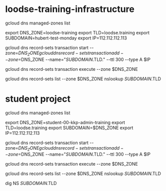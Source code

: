 # loodse-training-infrastructure

gcloud dns managed-zones list

<!-- ENV -->
export DNS_ZONE=loodse-training
export TLD=loodse.training
export SUBDOMAIN=hubert-test-monday
export IP=112.112.112.113

gcloud dns record-sets transaction start --zone=$DNS_ZONE
gcloud dns record-sets transaction add --zone=$DNS_ZONE --name="$SUBDOMAIN.$TLD." --ttl 300 --type A $IP
<!-- cat transaction.yaml -->
gcloud dns record-sets transaction execute --zone $DNS_ZONE

<!-- VERIFY -->
gcloud dns record-sets list --zone $DNS_ZONE
nslookup $SUBDOMAIN.$TLD


# student project

gcloud dns managed-zones list

<!-- ENV -->
export DNS_ZONE=student-00-kkp-admin-training
export TLD=loodse.training
export SUBDOMAIN=$DNS_ZONE
export IP=112.112.112.113

gcloud dns record-sets transaction start --zone=$DNS_ZONE
gcloud dns record-sets transaction add --zone=$DNS_ZONE --name="$SUBDOMAIN.$TLD." --ttl 300 --type A $IP
<!-- cat transaction.yaml -->
gcloud dns record-sets transaction execute --zone $DNS_ZONE

<!-- VERIFY -->
gcloud dns record-sets list --zone $DNS_ZONE
nslookup $SUBDOMAIN.$TLD

dig NS $SUBDOMAIN.$TLD